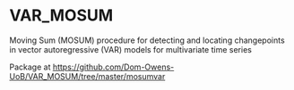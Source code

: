 # VAR_MOSUM

Moving Sum (MOSUM) procedure for detecting and locating changepoints in vector autoregressive (VAR) models 
for multivariate time series

Package at https://github.com/Dom-Owens-UoB/VAR_MOSUM/tree/master/mosumvar

